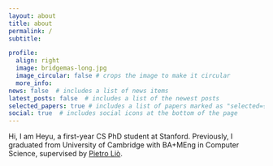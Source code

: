 ```yaml
---
layout: about
title: about
permalink: /
subtitle: 

profile:
  align: right
  image: bridgemas-long.jpg
  image_circular: false # crops the image to make it circular
  more_info: 
news: false  # includes a list of news items
latest_posts: false  # includes a list of the newest posts
selected_papers: true # includes a list of papers marked as "selected={true}"
social: true  # includes social icons at the bottom of the page
---
```


Hi, I am Heyu, a first-year CS PhD student at Stanford. Previously, I graduated from University of 
Cambridge with BA+MEng in Computer Science, supervised by [Pietro Liò](https://www.cl.cam.ac.uk/~pl219/). 

